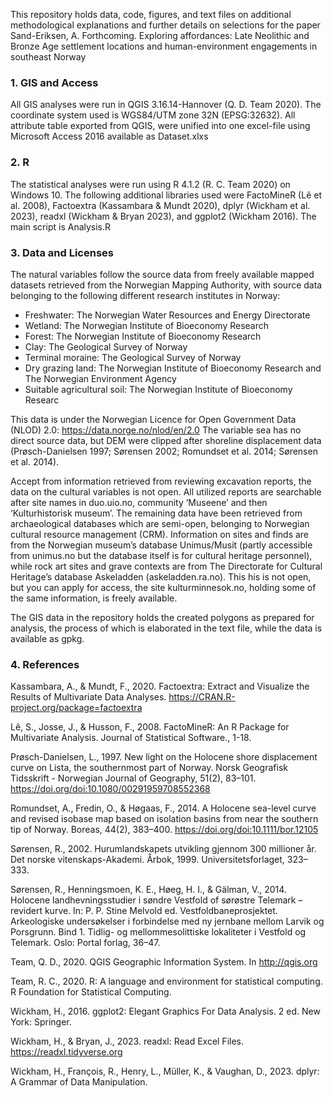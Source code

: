This repository holds data, code, figures, and text files on additional methodological explanations and further details on selections for the paper Sand-Eriksen, A. Forthcoming. Exploring affordances: Late Neolithic and Bronze Age settlement locations and human-environment engagements in southeast Norway 

### 1. GIS and Access
All GIS analyses were run in QGIS 3.16.14-Hannover (Q. D. Team 2020). The coordinate system used is WGS84/UTM zone 32N (EPSG:32632). All attribute table exported from QGIS, were unified into one excel-file using Microsoft Access 2016 available as Dataset.xlxs

### 2. R
The statistical analyses were run using R 4.1.2 (R. C. Team 2020)  on Windows 10. The following additional libraries used were FactoMineR (Lê et al. 2008), Factoextra (Kassambara & Mundt 2020), dplyr (Wickham et al. 2023), readxl (Wickham & Bryan 2023), and ggplot2 (Wickham 2016). The main script is Analysis.R

### 3. Data and Licenses
The natural variables follow the source data from freely available mapped datasets retrieved from the Norwegian Mapping Authority, with source data belonging to the following different research institutes in Norway:
-	Freshwater: The Norwegian Water Resources and Energy Directorate
-	Wetland: The Norwegian Institute of Bioeconomy Research
-	Forest: The Norwegian Institute of Bioeconomy Research
-	Clay: The Geological Survey of Norway
-	Terminal moraine: The Geological Survey of Norway
-	Dry grazing land:  The Norwegian Institute of Bioeconomy Research and The Norwegian Environment Agency
-	Suitable agricultural soil: The Norwegian Institute of Bioeconomy Researc

This data is under the Norwegian Licence for Open Government Data (NLOD) 2.0: https://data.norge.no/nlod/en/2.0
The variable sea has no direct source data, but DEM were clipped after shoreline displacement data (Prøsch-Danielsen 1997; Sørensen 2002; Romundset et al. 2014; Sørensen et al. 2014). 

Accept from information retrieved from reviewing excavation reports, the data on the cultural variables is not open. All utilized reports are searchable after site names in duo.uio.no, community ‘Museene’ and then ‘Kulturhistorisk museum’. The remaining data have been retrieved from archaeological databases which are semi-open, belonging to Norwegian cultural resource management (CRM). Information on sites and finds are from the Norwegian museum’s database Unimus/Musit (partly accessible from unimus.no but the database itself is for cultural heritage personnel), while rock art sites and grave contexts are from The Directorate for Cultural Heritage’s database Askeladden (askeladden.ra.no). This his is not open, but you can apply for access, the site kulturminnesok.no, holding some of the same information, is freely available. 

The GIS data in the repository holds the created polygons as prepared for analysis, the process of which is elaborated in the text file, while the data is available as gpkg. 

### 4. References
Kassambara, A., & Mundt, F., 2020. Factoextra: Extract and Visualize the Results of Multivariate Data Analyses. https://CRAN.R-project.org/package=factoextra 

Lê, S., Josse, J., & Husson, F., 2008. FactoMineR: An R Package for Multivariate Analysis. Journal of Statistical Software., 1-18. 

Prøsch-Danielsen, L., 1997. New light on the Holocene shore displacement curve on Lista, the southernmost part of Norway. Norsk Geografisk Tidsskrift - Norwegian Journal of Geography, 51(2), 83–101. https://doi.org/doi:10.1080/00291959708552368

Romundset, A., Fredin, O., & Høgaas, F., 2014. A Holocene sea-level curve and revised isobase map based on isolation basins from near the southern tip of Norway. Boreas, 44(2), 383–400. https://doi.org/doi:10.1111/bor.12105

Sørensen, R., 2002. Hurumlandskapets utvikling gjennom 300 millioner år. Det norske vitenskaps-Akademi. Årbok, 1999. Universitetsforlaget, 323–333.

Sørensen, R., Henningsmoen, K. E., Høeg, H. I., & Gälman, V., 2014. Holocene landhevningsstudier i søndre Vestfold of sørøstre Telemark – revidert kurve. In: P. P. Stine Melvold ed. Vestfoldbaneprosjektet. Arkeologiske undersøkelser i forbindelse med ny jernbane mellom Larvik og Porsgrunn. Bind 1. Tidlig- og mellommesolittiske lokaliteter i Vestfold og Telemark. Oslo: Portal forlag, 36–47.

Team, Q. D., 2020. QGIS Geographic Information System. In http://qgis.org

Team, R. C., 2020. R: A language and environment for statistical computing. R Foundation for Statistical Computing.

Wickham, H., 2016. ggplot2: Elegant Graphics For Data Analysis. 2 ed. New York: Springer.

Wickham, H., & Bryan, J., 2023. readxl: Read Excel Files. https://readxl.tidyverse.org 

Wickham, H., François, R., Henry, L., Müller, K., & Vaughan, D., 2023. dplyr: A Grammar of Data Manipulation.



